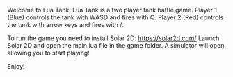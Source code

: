 Welcome to Lua Tank!
Lua Tank is a two player tank battle game. Player 1 (Blue) controls the tank with WASD and fires with Q. Player 2 (Red) controls the tank with arrow keys and fires with /.

To run the game you need to install Solar 2D: https://solar2d.com/
Launch Solar 2D and open the main.lua file in the game folder. A simulator will open, allowing you to start playing!

Enjoy!